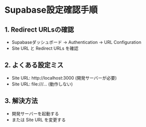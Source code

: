 # Supabase設定確認手順

## 1. Redirect URLsの確認
- Supabaseダッシュボード → Authentication → URL Configuration
- Site URL と Redirect URLs を確認

## 2. よくある設定ミス
- Site URL: http://localhost:3000 (開発サーバーが必要)
- Site URL: file:///... (動作しない)

## 3. 解決方法
- 開発サーバーを起動する
- または Site URL を変更する